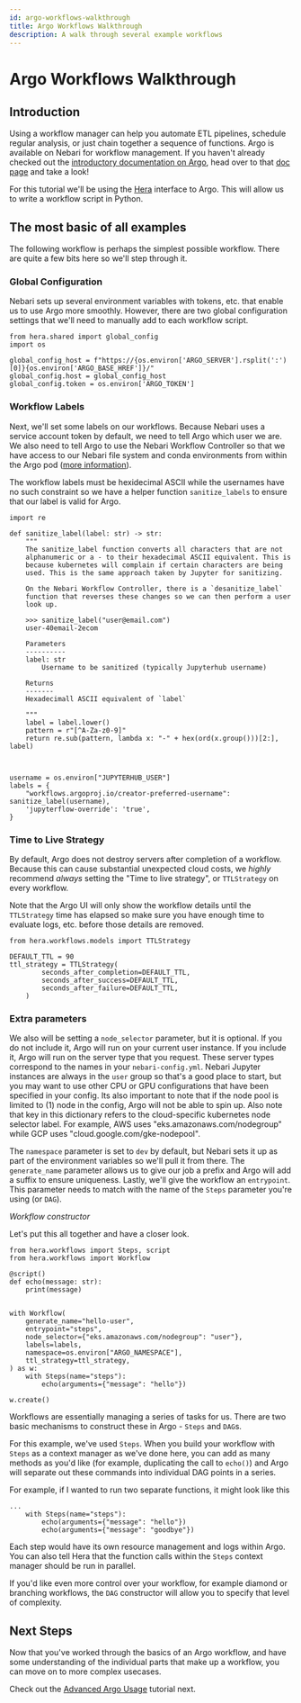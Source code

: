 ```yaml
---
id: argo-workflows-walkthrough
title: Argo Workflows Walkthrough
description: A walk through several example workflows
---
```


# Argo Workflows Walkthrough

## Introduction

Using a workflow manager can help you automate ETL pipelines, schedule regular
analysis, or just chain together a sequence of functions. Argo is available on
Nebari for workflow management. If you haven't already checked out the
[introductory documentation on Argo](/how-tos/using-argo.md), head over to that
[doc page](/how-tos/using-argo.md) and take a look!

For this tutorial we'll be using the
[Hera](https://hera-workflows.readthedocs.io/) interface to Argo. This will
allow us to write a workflow script in Python.

## The most basic of all examples

The following workflow is perhaps the simplest possible workflow. There are
quite a few bits here so we'll step through it.

### Global Configuration

Nebari sets up several environment variables with tokens, etc. that enable us to
use Argo more smoothly. However, there are two global configuration settings
that we'll need to manually add to each workflow script.

```
from hera.shared import global_config
import os

global_config_host = f"https://{os.environ['ARGO_SERVER'].rsplit(':')[0]}{os.environ['ARGO_BASE_HREF']}/"
global_config.host = global_config_host
global_config.token = os.environ['ARGO_TOKEN']
```

### Workflow Labels

Next, we'll set some labels on our workflows. Because Nebari uses a service
account token by default, we need to tell Argo which user we are. We also need
to tell Argo to use the Nebari Workflow Controller so that we have access to
our Nebari file system and conda environments from within the Argo pod
([more information](/how-tos/using-argo#access-your-nebari-environments-and-file-system-while-on-an-argo-pod-beta)).

The workflow labels must be hexidecimal ASCII while the usernames have no such
constraint so we have a helper function `sanitize_labels` to ensure that our
label is valid for Argo.

```
import re

def sanitize_label(label: str) -> str:
    """
    The sanitize_label function converts all characters that are not
    alphanumeric or a - to their hexadecimal ASCII equivalent. This is
    because kubernetes will complain if certain characters are being
    used. This is the same approach taken by Jupyter for sanitizing.

    On the Nebari Workflow Controller, there is a `desanitize_label`
    function that reverses these changes so we can then perform a user
    look up.

    >>> sanitize_label("user@email.com")
    user-40email-2ecom

    Parameters
    ----------
    label: str
        Username to be sanitized (typically Jupyterhub username)

    Returns
    -------
    Hexadecimall ASCII equivalent of `label`

    """
    label = label.lower()
    pattern = r"[^A-Za-z0-9]"
    return re.sub(pattern, lambda x: "-" + hex(ord(x.group()))[2:], label)



username = os.environ["JUPYTERHUB_USER"]
labels = {
    "workflows.argoproj.io/creator-preferred-username": sanitize_label(username),
    'jupyterflow-override': 'true',
}
```

### Time to Live Strategy

By default, Argo does not destroy servers after completion of a workflow.
Because this can cause substantial unexpected cloud costs, we _highly_
recommend _always_ setting the "Time to live strategy", or `TTLStrategy` on
every workflow.

Note that the Argo UI will only show the workflow details until the
`TTLStrategy` time has elapsed so make sure you have enough time to evaluate
logs, etc. before those details are removed.

```
from hera.workflows.models import TTLStrategy

DEFAULT_TTL = 90
ttl_strategy = TTLStrategy(
        seconds_after_completion=DEFAULT_TTL,
        seconds_after_success=DEFAULT_TTL,
        seconds_after_failure=DEFAULT_TTL,
    )
```

### Extra parameters

We also will be setting a `node_selector` parameter, but it is optional. If you
do not include it, Argo will run on your current user instance. If you include
it, Argo will run on the server type that you request. These server types
correspond to the names in your `nebari-config.yml`. Nebari Jupyter instances
are always in the `user` group so that's a good place to start, but you may
want to use other CPU or GPU configurations that have been specified in your
config. Its also important to note that if the node pool is limited to (1) node
in the config, Argo will not be able to spin up. Also note that key in this
dictionary refers to the cloud-specific kubernetes node selector label. For
example, AWS uses "eks.amazonaws.com/nodegroup" while GCP uses
"cloud.google.com/gke-nodepool".

The `namespace` parameter is set to `dev` by default, but Nebari sets it up
as part of the environment variables so we'll pull it from there. The
`generate_name` parameter allows us to give our job a prefix and Argo will add
a suffix to ensure uniqueness. Lastly, we'll give the workflow an `entrypoint`.
This parameter needs to match with the name of the `Steps` parameter you're
using (or `DAG`).

_Workflow constructor_

Let's put this all together and have a closer look.

```
from hera.workflows import Steps, script
from hera.workflows import Workflow

@script()
def echo(message: str):
    print(message)


with Workflow(
    generate_name="hello-user",
    entrypoint="steps",
    node_selector={"eks.amazonaws.com/nodegroup": "user"},
    labels=labels,
    namespace=os.environ["ARGO_NAMESPACE"],
    ttl_strategy=ttl_strategy,
) as w:
    with Steps(name="steps"):
        echo(arguments={"message": "hello"})

w.create()
```

Workflows are essentially managing a series of tasks for us. There are two basic
mechanisms to construct these in Argo - `Steps` and `DAG`s.

For this example, we've used `Steps`. When you build your workflow with `Steps`
as a context manager as we've done here, you can add as many methods as you'd
like (for example, duplicating the call to `echo()`) and Argo will separate
out these commands into individual DAG points in a series.

For example, if I wanted to run two separate functions, it might look like this

```
...
    with Steps(name="steps"):
        echo(arguments={"message": "hello"})
        echo(arguments={"message": "goodbye"})
```

Each step would have its own resource management and logs within Argo. You can
also tell Hera that the function calls within the `Steps` context manager
should be run in parallel.

If you'd like even more control over your workflow, for example diamond
or branching workflows, the `DAG` constructor will allow you to specify that
level of complexity.

## Next Steps

Now that you've worked through the basics of an Argo workflow, and have some
understanding of the individual parts that make up a workflow, you can move on
to more complex usecases.

Check out the [Advanced Argo Usage](/tutorials/advanced-argo-usage.md) tutorial
next.
